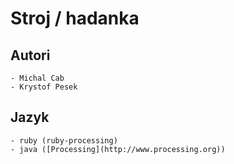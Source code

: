# Stroj / hadanka

  ## Autori

    - Michal Cab
    - Krystof Pesek

  ## Jazyk

    - ruby (ruby-processing)
    - java ([Processing](http://www.processing.org))
